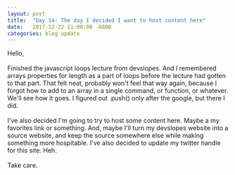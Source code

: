```yaml
---
layout: post
title:  "Day 14: The day I decided I want to host content here"
date:   2017-12-22 11:00:00 -0800
categories: blog update
---
```

Hello,
<br><br>
Finished the javascript loops lecture from devslopes. And I remembered arrays properties for length as a part of loops before the lecture had gotten to that part. That felt neat, probably won't feel that way again, because I forgot how to add to an array in a single command, or function, or whatever. We'll see how it goes. I figured out .push() only after the google, but there I did.
<br><br>
I've also decided I'm going to try to host some content here. Maybe a my favorites link or something. And, maybe I'll turn my devslopes website into a source website, and keep the source somewhere else while making something more hospitable. I've also decided to update my twitter handle for this site. Heh.
<br><br>
Take care.
